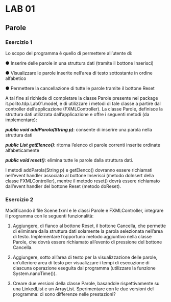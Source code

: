 # LAB 01
## Parole
### Esercizio 1
Lo scopo del programma è quello di permettere all’utente di:

● Inserire delle parole in una struttura dati (tramite il bottone Inserisci)

● Visualizzare le parole inserite nell’area di testo sottostante in ordine alfabetico

● Permettere la cancellazione di tutte le parole tramite il bottone Reset

A tal fine si richiede di completare la classe Parole presente nel package 
it.polito.tdp.Lab01.model, e di utilizzare i metodi di tale classe a partire dal controller 
dell’applicazione (FXMLController). La classe Parole, definisce la struttura dati 
utilizzata dall’applicazione e offre i seguenti metodi (da implementare):

***public void addParola(String p)***: consente di inserire una parola nella 
struttura dati

***public List<String> getElenco()***: ritorna l’elenco di parole correnti inserite 
ordinate alfabeticamente
  
***public void reset()***: elimina tutte le parole dalla struttura dati.
  
I metodi addParola(String p) e getElenco() dovranno essere richiamati nell’event 
handler associato al bottone Inserisci (metodo doInsert della classe 
FXMLController), mentre il metodo reset() dovrà essere richiamato dall’event handler 
del bottone Reset (metodo doReset).
  
### Esercizio 2
Modificando il file Scene.fxml e le classi Parole e FXMLController, integrare il 
programma con le seguenti funzionalità:
1. Aggiungere, di fianco al bottone Reset, il bottone Cancella, che permette di 
eliminare dalla struttura dati solamente la parola selezionata nell’area di testo. 
Implementare l’opportuno metodo aggiuntivo nella classe Parole, che dovrà 
essere richiamato all’evento di pressione del bottone Cancella.
  
2. Aggiungere, sotto all’area di testo per la visualizzazione delle parole, un’ulteriore 
area di testo per visualizzare i tempi di esecuzione di ciascuna operazione 
eseguita dal programma (utilizzare la funzione System.nanoTime()).
  
3. Creare due versioni della classe Parole, basandole rispettivamente su una 
LinkedList e un ArrayList. Sperimentare con le due versioni del programma: ci 
sono differenze nelle prestazioni?

